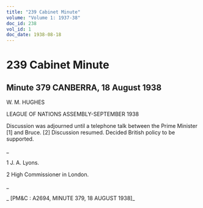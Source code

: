 ```yaml
---
title: "239 Cabinet Minute"
volume: "Volume 1: 1937-38"
doc_id: 238
vol_id: 1
doc_date: 1938-08-18
---
```


# 239 Cabinet Minute

## Minute 379 CANBERRA, 18 August 1938

W. M. HUGHES

LEAGUE OF NATIONS ASSEMBLY-SEPTEMBER 1938

Discussion was adjourned until a telephone talk between the Prime Minister [1] and Bruce. [2] Discussion resumed. Decided British policy to be supported.

_

1 J. A. Lyons.

2 High Commissioner in London.

_

_ [PM&amp;C : A2694, MINUTE 379, 18 AUGUST 1938]_
